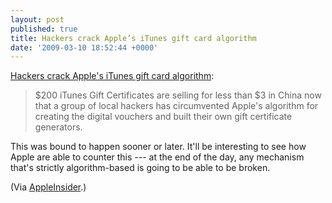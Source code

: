 ```yaml
---
layout: post
published: true
title: Hackers crack Apple’s iTunes gift card algorithm
date: '2009-03-10 18:52:44 +0000'
---
```


[Hackers crack Apple's iTunes gift card algorithm](http://www.appleinsider.com/articles/09/03/10/hackers_crack_apples_itunes_gift_card_algorithm.html):

> $200 iTunes Gift Certificates are selling for less than $3 in China
> now that a group of local hackers has circumvented Apple's algorithm
> for creating the digital vouchers and built their own gift certificate
> generators.

This was bound to happen sooner or later. It'll be interesting to see
how Apple are able to counter this --- at the end of the day, any
mechanism that's strictly algorithm-based is going to be able to be
broken.

(Via [AppleInsider](http://www.appleinsider.com).)
